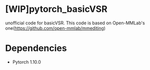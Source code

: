 # [WIP]pytorch_basicVSR
unofficial code for basicVSR.
This code is based on Open-MMLab's one(https://github.com/open-mmlab/mmediting)

# Dependencies
* Pytorch 1.10.0
